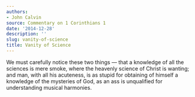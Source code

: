 ```yaml
---
authors:
- John Calvin
source: Commentary on 1 Corinthians 1
date: '2014-12-28'
description: ''
slug: vanity-of-science
title: Vanity of Science
---
```

We must carefully notice these two things — that a knowledge of all the sciences is mere smoke, where the heavenly science of Christ is wanting; and man, with all his acuteness, is as stupid for obtaining of himself a knowledge of the mysteries of God, as an ass is unqualified for understanding musical harmonies.



